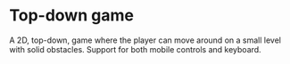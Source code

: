 # Top-down game

A 2D, top-down, game where the player can move around on a small level with solid obstacles.
Support for both mobile controls and keyboard.